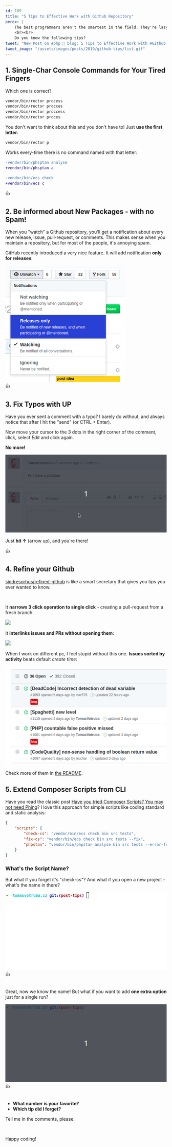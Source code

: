 ```yaml
---
id: 189
title: "5 Tips to Effective Work with Github Repository"
perex: |
    The best programmers aren't the smartest in the field. They're lazy, **they know their tools well** and **they know good tools** other programmers don't.
    <br><br>
    Do you know the following tips?
tweet: "New Post on #php 🐘 blog: 5 Tips to Effective Work with #Github Repository - with #gifs!        #composerphp #console #symfony"
tweet_image: "/assets/images/posts/2019/github-tips/list.gif"
---
```


## 1. Single-Char Console Commands for Your Tired Fingers

Which one is correct?

```bash
vendor/bin/rector process
vendor/bin/rector procces
vendor/bin/rector proccess
vendor/bin/rector proces
```

You don't want to think about this and you don't have to! Just **use the first letter**:

```bash
vendor/bin/rector p
```

Works every-time there is no command named with that letter:

```diff
-vendor/bin/phsptan analyse
+vendor/bin/phsptan a
```

```diff
-vendor/bin/ecs check
+vendor/bin/ecs c
```

<div class="fa-2x">👍</div>

## 2. Be informed about New Packages - with no Spam!

When you "watch" a Github repository, you'll get a notification about every new release, issue, pull-request, or comments. This makes sense when you maintain a repository, but for most of the people, it's annoying spam.

GitHub recently introduced a very nice feature. It will add notification **only for releases**:

<img src="/assets/images/posts/2019/github-tips/github-subscription.png" class="img-thumbnail">

<div class="fa-2x">👍</div>

## 3. Fix Typos with UP

Have you ever sent a comment with a typo? I barely do without, and always notice that after I hit the "send" (or CTRL + Enter).

Now move your cursor to the 3 dots in the right corner of the comment, click, select *Edit* and click again.

**No more!**

<img src="/assets/images/posts/2019/github-tips/up.gif" class="img-thumbnail">

Just **hit ↑** (arrow up), and you're there!

<div class="fa-2x mt-4">👍</div>

## 4. Refine your Github

[sindresorhus/refined-github](https://github.com/sindresorhus/refined-github) is like a smart secretary that gives you tips you ever wanted to know.

<br>

It **narrows 3 click operation to single click** - creating a pull-request from a fresh branch:

<img src="https://user-images.githubusercontent.com/1402241/34099674-20433f60-e41b-11e7-8ca5-7ea23c70ab95.gif" class="img-thumbnail">

<br>

It **interlinks issues and PRs without opening them**:

<img src="https://user-images.githubusercontent.com/1402241/37037746-8b8eac8a-2185-11e8-94f6-4d50a9c8a152.png" class="img-thumbnail" style="max-width:35em">

<br>

When I work on different pc, I feel stupid without this one. **Issues sorted by activity** beats default *create time*:

<img src="/assets/images/posts/2019/github-tips/first-new.png" class="img-thumbnail">

<br>

Check more of them in [the README](https://github.com/sindresorhus/refined-github#highlights).

## 5. Extend Composer Scripts from CLI

Have you read the classic post [Have you tried Composer Scripts? You may not need Phing](https://blog.martinhujer.cz/have-you-tried-composer-scripts/)? I love this approach for simple scripts like coding standard and static analysis:

```json
{
    "scripts": {
        "check-cs": "vendor/bin/ecs check bin src tests",
        "fix-cs": "vendor/bin/ecs check bin src tests --fix",
        "phpstan": "vendor/bin/phpstan analyse bin src tests --error-format symplify"
    }
}
```

### What's the Script Name?

But what if you forget it's "check-cs"? And what if you open a new project - what's the name in there?

<img src="/assets/images/posts/2019/github-tips/list.gif" class="img-thumbnail">

<div class="fa-2x">👍</div>

<br>

Great, now we know the name! But what if you want to add **one extra option** just for a single run?

<img src="/assets/images/posts/2019/github-tips/cached.gif" class="img-thumbnail">

<div class="fa-2x">👍</div>

<br>

- **What number is your favorite?**
- **Which tip did I forget?**

Tell me in the comments, please.

<br>

Happy coding!
